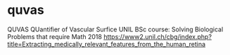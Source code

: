 # quvas
QUVAS QUantifier of Vascular Surfice
UNIL BSc course: Solving Biological Problems that require Math 2018
https://www2.unil.ch/cbg/index.php?title=Extracting_medically_relevant_features_from_the_human_retina
